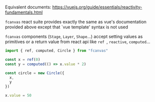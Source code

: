 Equivalent documents: https://vuejs.org/guide/essentials/reactivity-fundamentals.html

`fcanvas` react suite provides exactly the same as vue's documentation provided above except that `vue template' syntax is not used

`fcanvas` components (`Stage`, `Layer`, `Shape`...) accept setting values ​​as primitives or a return value from react api like `ref `, `reactive`, `computed`...

```ts
import { ref, computed, Circle } from "fcanvas"

const x = ref(0)
const y = computed(() => x.value * 2)

const circle = new Circle({
  x,
  y
})

x.value = 50
```